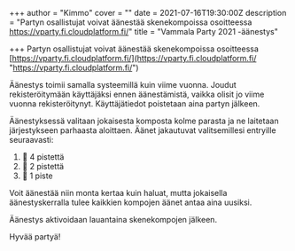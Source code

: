 +++
author = "Kimmo"
cover = ""
date = 2021-07-16T19:30:00Z
description = "Partyn osallistujat voivat äänestää skenekompoissa osoitteessa https://vparty.fi.cloudplatform.fi/"
title = "Vammala Party 2021 -äänestys"

+++
Partyn osallistujat voivat äänestää skenekompoissa osoitteessa [https://vparty.fi.cloudplatform.fi/](https://vparty.fi.cloudplatform.fi/ "https://vparty.fi.cloudplatform.fi/")

Äänestys toimii samalla systeemillä kuin viime vuonna. Joudut rekisteröitymään käyttäjäksi ennen äänestämistä, vaikka olisit jo viime vuonna rekisteröitynyt. Käyttäjätiedot poistetaan aina partyn jälkeen.

Äänestyksessä valitaan jokaisesta komposta kolme parasta ja ne laitetaan järjestykseen parhaasta aloittaen. Äänet jakautuvat valitsemillesi entryille seuraavasti:

1. 🏅 4 pistettä
2. 🥈 2 pistettä
3. 🥉 1 piste

Voit äänestää niin monta kertaa kuin haluat, mutta jokaisella äänestyskerralla tulee kaikkien kompojen äänet antaa aina uusiksi.

Äänestys aktivoidaan lauantaina skenekompojen jälkeen.

Hyvää partyä!